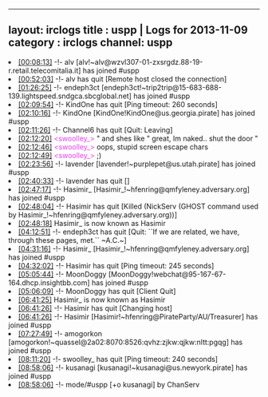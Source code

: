 
---
layout: irclogs
title : uspp | Logs for 2013-11-09
category : irclogs
channel: uspp
---
<li class="logitem"><a href="#00:08:13" name="00:08:13" class="time">[00:08:13]</a> -!- <span class="join">alv</span> [alv!~alv@wzvl307-01-zxsrgdz.88-19-r.retail.telecomitalia.it] has joined #uspp </li>
<li class="logitem"><a href="#00:52:03" name="00:52:03" class="time">[00:52:03]</a> -!- <span class="quit">alv</span> has quit [Remote host closed the connection] </li>
<li class="logitem"><a href="#01:26:25" name="01:26:25" class="time">[01:26:25]</a> -!- <span class="join">endeph3ct</span> [endeph3ct!~trip2trip@15-683-688-139.lightspeed.sndgca.sbcglobal.net] has joined #uspp </li>
<li class="logitem"><a href="#02:09:54" name="02:09:54" class="time">[02:09:54]</a> -!- <span class="quit">KindOne</span> has quit [Ping timeout: 260 seconds] </li>
<li class="logitem"><a href="#02:10:16" name="02:10:16" class="time">[02:10:16]</a> -!- <span class="join">KindOne</span> [KindOne!KindOne@us.georgia.pirate] has joined #uspp </li>
<li class="logitem"><a href="#02:11:26" name="02:11:26" class="time">[02:11:26]</a> -!- <span class="quit">Channel6</span> has quit [Quit: Leaving] </li>
<li class="logitem"><a href="#02:12:20" name="02:12:20" class="time">[02:12:20]</a> <span class="person" style="color:#ea3ef0">&lt;swoolley_&gt;</span> " and shes like " great, Im naked.. shut the door " </li>
<li class="logitem"><a href="#02:12:46" name="02:12:46" class="time">[02:12:46]</a> <span class="person" style="color:#ea3ef0">&lt;swoolley_&gt;</span> oops, stupid screen escape chars </li>
<li class="logitem"><a href="#02:12:49" name="02:12:49" class="time">[02:12:49]</a> <span class="person" style="color:#ea3ef0">&lt;swoolley_&gt;</span> ;) </li>
<li class="logitem"><a href="#02:23:56" name="02:23:56" class="time">[02:23:56]</a> -!- <span class="join">lavender</span> [lavender!~purplepet@us.utah.pirate] has joined #uspp </li>
<li class="logitem"><a href="#02:40:33" name="02:40:33" class="time">[02:40:33]</a> -!- <span class="quit">lavender</span> has quit [] </li>
<li class="logitem"><a href="#02:47:17" name="02:47:17" class="time">[02:47:17]</a> -!- <span class="join">Hasimir_</span> [Hasimir_!~hfenring@qmfyleney.adversary.org] has joined #uspp </li>
<li class="logitem"><a href="#02:48:04" name="02:48:04" class="time">[02:48:04]</a> -!- <span class="quit">Hasimir</span> has quit [Killed (NickServ (GHOST command used by Hasimir_!~hfenring@qmfyleney.adversary.org))] </li>
<li class="logitem"><a href="#02:48:18" name="02:48:18" class="time">[02:48:18]</a> <span class="nick">Hasimir_</span> is now known as <span class="nick">Hasimir</span> </li>
<li class="logitem"><a href="#04:12:51" name="04:12:51" class="time">[04:12:51]</a> -!- <span class="quit">endeph3ct</span> has quit [Quit: ``If we are related, we have, through these pages, met.`` ~A.C.~] </li>
<li class="logitem"><a href="#04:31:16" name="04:31:16" class="time">[04:31:16]</a> -!- <span class="join">Hasimir_</span> [Hasimir_!~hfenring@qmfyleney.adversary.org] has joined #uspp </li>
<li class="logitem"><a href="#04:32:02" name="04:32:02" class="time">[04:32:02]</a> -!- <span class="quit">Hasimir</span> has quit [Ping timeout: 245 seconds] </li>
<li class="logitem"><a href="#05:05:44" name="05:05:44" class="time">[05:05:44]</a> -!- <span class="join">MoonDoggy</span> [MoonDoggy!webchat@95-167-67-164.dhcp.insightbb.com] has joined #uspp </li>
<li class="logitem"><a href="#05:06:09" name="05:06:09" class="time">[05:06:09]</a> -!- <span class="quit">MoonDoggy</span> has quit [Client Quit] </li>
<li class="logitem"><a href="#06:41:25" name="06:41:25" class="time">[06:41:25]</a> <span class="nick">Hasimir_</span> is now known as <span class="nick">Hasimir</span> </li>
<li class="logitem"><a href="#06:41:26" name="06:41:26" class="time">[06:41:26]</a> -!- <span class="quit">Hasimir</span> has quit [Changing host] </li>
<li class="logitem"><a href="#06:41:26" name="06:41:26" class="time">[06:41:26]</a> -!- <span class="join">Hasimir</span> [Hasimir!~hfenring@PirateParty/AU/Treasurer] has joined #uspp </li>
<li class="logitem"><a href="#07:27:49" name="07:27:49" class="time">[07:27:49]</a> -!- <span class="join">amogorkon</span> [amogorkon!~quassel@2a02:8070:8526:qvhz:zjkw:qjkw:nltt:pgqg] has joined #uspp </li>
<li class="logitem"><a href="#08:11:20" name="08:11:20" class="time">[08:11:20]</a> -!- <span class="quit">swoolley_</span> has quit [Ping timeout: 240 seconds] </li>
<li class="logitem"><a href="#08:58:06" name="08:58:06" class="time">[08:58:06]</a> -!- <span class="join">kusanagi</span> [kusanagi!~kusanagi@us.newyork.pirate] has joined #uspp </li>
<li class="logitem"><a href="#08:58:06" name="08:58:06" class="time">[08:58:06]</a> -!- mode/<span class="mode">#uspp</span> [+o kusanagi] by ChanServ </li>


